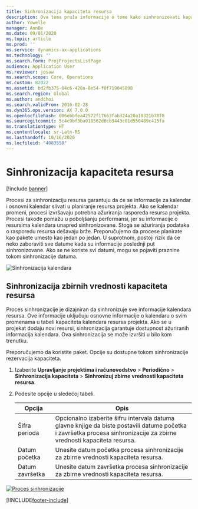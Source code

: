 ```yaml
---
title: Sinhronizacija kapaciteta resursa
description: Ova tema pruža informacije o tome kako sinhronizovati kapacitet resursa u kalendarima i projektima.
author: Yowelle
manager: AnnBe
ms.date: 09/01/2020
ms.topic: article
ms.prod: ''
ms.service: dynamics-ax-applications
ms.technology: ''
ms.search.form: ProjProjectsListPage
audience: Application User
ms.reviewer: josaw
ms.search.scope: Core, Operations
ms.custom: 82022
ms.assetid: bd2fb375-84c6-428a-8e54-f0f719045898
ms.search.region: Global
ms.author: andchoi
ms.search.validFrom: 2016-02-28
ms.dyn365.ops.version: AX 7.0.0
ms.openlocfilehash: 006ebbfea42572f17663fab324a20a10321b78f0
ms.sourcegitcommit: 5c4c9bf3ba018562d6cb3443c01d550489c415fa
ms.translationtype: HT
ms.contentlocale: sr-Latn-RS
ms.lasthandoff: 10/16/2020
ms.locfileid: "4083558"
---
```

# <a name="synchronize-resource-capacity"></a>Sinhronizacija kapaciteta resursa

[!include [banner](../includes/banner.md)]

Procesi za sinhronizaciju resursa garantuju da će se informacije za kalendar i osnovni kalendar slivati u planiranje resursa projekta. Ako se kalendar promeni, procesi izvršavaju potrebna ažuriranja rasporeda resursa projekta. Procesi takođe pomažu u poboljšanju performansi, jer su informacije o resursima kalendara unapred sinhronizovane. Stoga se ažuriranja podataka o rasporedu resursa dešavaju brže. Preporučujemo da procese planirate kao pakete umesto kao jedan po jedan. U suprotnom, postoji rizik da će neko zaboraviti sve datume kada su informacije poslednji put sinhronizovane. Ako se ne koriste svi datumi, mogu se pojaviti praznine tokom sinhronizacije datuma.

![Sinhronizacija kalendara](./media/projectresourcing04-1024x471.jpg)

## <a name="synchronize-resource-capacity-roll-ups"></a>Sinhronizacija zbirnih vrednosti kapaciteta resursa

Proces sinhronizacije je dizajniran da sinhronizuje sve informacije kalendara resursa. Ove informacije uključuju osnovne informacije o kalendaru o svim promenama u tabeli kapaciteta kalendara resursa projekta. Ako se u projekat dodaju novi resursi, sinhronizacija garantuje dostupnost ažuriranih informacija kalendara. Ova sinhronizacija se može izvršiti u bilo kom trenutku.

Preporučujemo da koristite paket. Opcije su dostupne tokom sinhronizacije rezervacija kapaciteta.

1. Izaberite **Upravljanje projektima i računovodstvo** &gt; **Periodično** &gt; **Sinhronizacija kapaciteta** &gt; **Sinhronizuj zbirne vrednosti kapaciteta resursa**.
2. Podesite opcije u sledećoj tabeli.

    | Opcija      | Opis |
    |-------------|-------------|
    | Šifra perioda | Opcionalno izaberite šifru intervala datuma glavne knjige da biste postavili datume početka i završetka procesa sinhronizacije za zbirne vrednosti kapaciteta resursa. |
    | Datum početka  | Unesite datum početka procesa sinhronizacije za zbirne vrednosti kapaciteta resursa. |
    | Datum završetka    | Unesite datum završetka procesa sinhronizacije za zbirne vrednosti kapaciteta resursa. |

[![Proces sinhronizacije](./media/projectresourcing09.jpg)](./media/projectresourcing09.jpg)


[!INCLUDE[footer-include](../includes/footer-banner.md)]